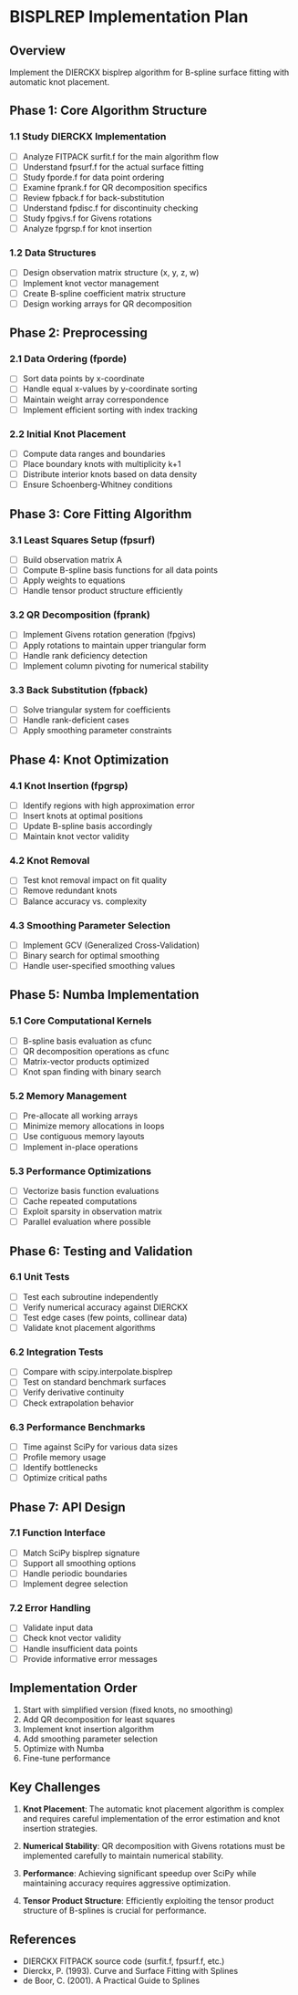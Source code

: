 # BISPLREP Implementation Plan

## Overview
Implement the DIERCKX bisplrep algorithm for B-spline surface fitting with automatic knot placement.

## Phase 1: Core Algorithm Structure

### 1.1 Study DIERCKX Implementation
- [ ] Analyze FITPACK surfit.f for the main algorithm flow
- [ ] Understand fpsurf.f for the actual surface fitting
- [ ] Study fporde.f for data point ordering
- [ ] Examine fprank.f for QR decomposition specifics
- [ ] Review fpback.f for back-substitution
- [ ] Understand fpdisc.f for discontinuity checking
- [ ] Study fpgivs.f for Givens rotations
- [ ] Analyze fpgrsp.f for knot insertion

### 1.2 Data Structures
- [ ] Design observation matrix structure (x, y, z, w)
- [ ] Implement knot vector management
- [ ] Create B-spline coefficient matrix structure
- [ ] Design working arrays for QR decomposition

## Phase 2: Preprocessing

### 2.1 Data Ordering (fporde)
- [ ] Sort data points by x-coordinate
- [ ] Handle equal x-values by y-coordinate sorting
- [ ] Maintain weight array correspondence
- [ ] Implement efficient sorting with index tracking

### 2.2 Initial Knot Placement
- [ ] Compute data ranges and boundaries
- [ ] Place boundary knots with multiplicity k+1
- [ ] Distribute interior knots based on data density
- [ ] Ensure Schoenberg-Whitney conditions

## Phase 3: Core Fitting Algorithm

### 3.1 Least Squares Setup (fpsurf)
- [ ] Build observation matrix A
- [ ] Compute B-spline basis functions for all data points
- [ ] Apply weights to equations
- [ ] Handle tensor product structure efficiently

### 3.2 QR Decomposition (fprank)
- [ ] Implement Givens rotation generation (fpgivs)
- [ ] Apply rotations to maintain upper triangular form
- [ ] Handle rank deficiency detection
- [ ] Implement column pivoting for numerical stability

### 3.3 Back Substitution (fpback)
- [ ] Solve triangular system for coefficients
- [ ] Handle rank-deficient cases
- [ ] Apply smoothing parameter constraints

## Phase 4: Knot Optimization

### 4.1 Knot Insertion (fpgrsp)
- [ ] Identify regions with high approximation error
- [ ] Insert knots at optimal positions
- [ ] Update B-spline basis accordingly
- [ ] Maintain knot vector validity

### 4.2 Knot Removal
- [ ] Test knot removal impact on fit quality
- [ ] Remove redundant knots
- [ ] Balance accuracy vs. complexity

### 4.3 Smoothing Parameter Selection
- [ ] Implement GCV (Generalized Cross-Validation)
- [ ] Binary search for optimal smoothing
- [ ] Handle user-specified smoothing values

## Phase 5: Numba Implementation

### 5.1 Core Computational Kernels
- [ ] B-spline basis evaluation as cfunc
- [ ] QR decomposition operations as cfunc
- [ ] Matrix-vector products optimized
- [ ] Knot span finding with binary search

### 5.2 Memory Management
- [ ] Pre-allocate all working arrays
- [ ] Minimize memory allocations in loops
- [ ] Use contiguous memory layouts
- [ ] Implement in-place operations

### 5.3 Performance Optimizations
- [ ] Vectorize basis function evaluations
- [ ] Cache repeated computations
- [ ] Exploit sparsity in observation matrix
- [ ] Parallel evaluation where possible

## Phase 6: Testing and Validation

### 6.1 Unit Tests
- [ ] Test each subroutine independently
- [ ] Verify numerical accuracy against DIERCKX
- [ ] Test edge cases (few points, collinear data)
- [ ] Validate knot placement algorithms

### 6.2 Integration Tests
- [ ] Compare with scipy.interpolate.bisplrep
- [ ] Test on standard benchmark surfaces
- [ ] Verify derivative continuity
- [ ] Check extrapolation behavior

### 6.3 Performance Benchmarks
- [ ] Time against SciPy for various data sizes
- [ ] Profile memory usage
- [ ] Identify bottlenecks
- [ ] Optimize critical paths

## Phase 7: API Design

### 7.1 Function Interface
- [ ] Match SciPy bisplrep signature
- [ ] Support all smoothing options
- [ ] Handle periodic boundaries
- [ ] Implement degree selection

### 7.2 Error Handling
- [ ] Validate input data
- [ ] Check knot vector validity
- [ ] Handle insufficient data points
- [ ] Provide informative error messages

## Implementation Order

1. Start with simplified version (fixed knots, no smoothing)
2. Add QR decomposition for least squares
3. Implement knot insertion algorithm
4. Add smoothing parameter selection
5. Optimize with Numba
6. Fine-tune performance

## Key Challenges

1. **Knot Placement**: The automatic knot placement algorithm is complex and requires careful implementation of the error estimation and knot insertion strategies.

2. **Numerical Stability**: QR decomposition with Givens rotations must be implemented carefully to maintain numerical stability.

3. **Performance**: Achieving significant speedup over SciPy while maintaining accuracy requires aggressive optimization.

4. **Tensor Product Structure**: Efficiently exploiting the tensor product structure of B-splines is crucial for performance.

## References

- DIERCKX FITPACK source code (surfit.f, fpsurf.f, etc.)
- Dierckx, P. (1993). Curve and Surface Fitting with Splines
- de Boor, C. (2001). A Practical Guide to Splines